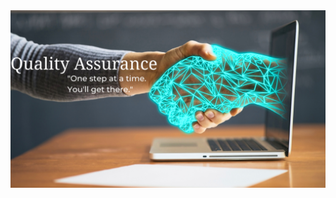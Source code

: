 <img src="https://github.com/erolisldk/erolisldk/blob/main/Modern%20Minimalist%20Simple%20Technology%20Facebook%20Cover.png?raw=true">

<h1 align="center" Hi, I'm Erol Isildak.. </h1>
